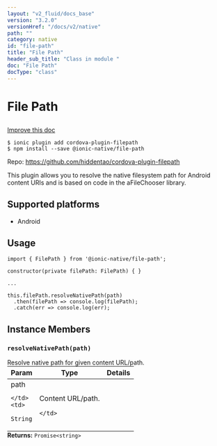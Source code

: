 ```yaml
---
layout: "v2_fluid/docs_base"
version: "3.2.0"
versionHref: "/docs/v2/native"
path: ""
category: native
id: "file-path"
title: "File Path"
header_sub_title: "Class in module "
doc: "File Path"
docType: "class"
---
```








<h1 class="api-title">
  
  File Path
  

  

  </h1>

<a class="improve-v2-docs" href="http://github.com/driftyco/ionic-native/edit/master/src/@ionic-native/plugins/file-path/index.ts#L3">
  Improve this doc
</a>



<!-- decorators -->





<pre><code>$ ionic plugin add cordova-plugin-filepath
$ npm install --save @ionic-native/file-path
</code></pre>
<p>Repo:
  <a href="https://github.com/hiddentao/cordova-plugin-filepath">
    https://github.com/hiddentao/cordova-plugin-filepath
  </a>
</p>

<!-- description -->

<p>This plugin allows you to resolve the native filesystem path for Android content URIs and is based on code in the aFileChooser library.</p>


<!-- @platforms tag -->
<h2>Supported platforms</h2>

<ul>
  <li>Android</li>
</ul>

<!-- @platforms tag end -->


<!-- if doc.decorators -->

<!-- @usage tag -->

<h2>Usage</h2>

<pre><code>import { FilePath } from &#39;@ionic-native/file-path&#39;;

constructor(private filePath: FilePath) { }

...

this.filePath.resolveNativePath(path)
  .then(filePath =&gt; console.log(filePath);
  .catch(err =&gt; console.log(err);
</code></pre>




<!-- @property tags -->




<!-- methods on the class -->

<h2>Instance Members</h2>
<div id="resolveNativePath"></div>
<h3>
  <code>resolveNativePath(path)</code>
  

</h3>
Resolve native path for given content URL/path.
<table class="table param-table" style="margin:0;">
  <thead>
  <tr>
    <th>Param</th>
    <th>Type</th>
    <th>Details</th>
  </tr>
  </thead>
  <tbody>
  
  <tr>
    <td>
      path
      
    </td>
    <td>
      
<code>String</code>
    </td>
    <td>
      <p>Content URL/path.</p>

      
      
    </td>
  </tr>
  
  </tbody>
</table>

<div class="return-value" markdown="1">
  <i class="icon ion-arrow-return-left"></i>
  <b>Returns:</b> 
<code>Promise&lt;string&gt;</code> 
</div>



<!-- other classes -->

<!-- end other classes -->

<!-- interfaces -->

<!-- end interfaces -->

<!-- related link --><!-- end content block -->


<!-- end body block -->

